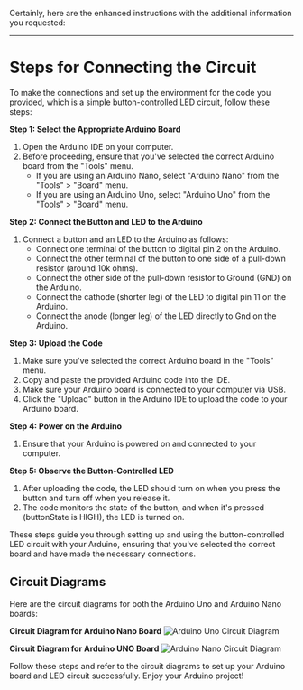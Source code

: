 Certainly, here are the enhanced instructions with the additional information you requested:

---

# Steps for Connecting the Circuit

To make the connections and set up the environment for the code you provided, which is a simple button-controlled LED circuit, follow these steps:

**Step 1: Select the Appropriate Arduino Board**

1. Open the Arduino IDE on your computer.
2. Before proceeding, ensure that you've selected the correct Arduino board from the "Tools" menu.
   - If you are using an Arduino Nano, select "Arduino Nano" from the "Tools" > "Board" menu.
   - If you are using an Arduino Uno, select "Arduino Uno" from the "Tools" > "Board" menu.

**Step 2: Connect the Button and LED to the Arduino**

1. Connect a button and an LED to the Arduino as follows:
   - Connect one terminal of the button to digital pin 2 on the Arduino.
   - Connect the other terminal of the button to one side of a pull-down resistor (around 10k ohms).
   - Connect the other side of the pull-down resistor to Ground (GND) on the Arduino.
   - Connect the cathode (shorter leg) of the LED to digital pin 11 on the Arduino.
   - Connect the anode (longer leg) of the LED directly to Gnd on the Arduino.

**Step 3: Upload the Code**

1. Make sure you've selected the correct Arduino board in the "Tools" menu.
2. Copy and paste the provided Arduino code into the IDE.
3. Make sure your Arduino board is connected to your computer via USB.
4. Click the "Upload" button in the Arduino IDE to upload the code to your Arduino board.

**Step 4: Power on the Arduino**

1. Ensure that your Arduino is powered on and connected to your computer.

**Step 5: Observe the Button-Controlled LED**

1. After uploading the code, the LED should turn on when you press the button and turn off when you release it.
2. The code monitors the state of the button, and when it's pressed (buttonState is HIGH), the LED is turned on.

These steps guide you through setting up and using the button-controlled LED circuit with your Arduino, ensuring that you've selected the correct board and have made the necessary connections.

## Circuit Diagrams

Here are the circuit diagrams for both the Arduino Uno and Arduino Nano boards:

**Circuit Diagram for Arduino Nano Board**
![Arduino Uno Circuit Diagram](https://github.com/Adarsh-dhananjaya-k/arduino_workshop_TB/assets/76220527/ba3be11e-b171-4726-863d-ad31979ca85f)

**Circuit Diagram for Arduino UNO Board**
![Arduino Nano Circuit Diagram](https://github.com/Adarsh-dhananjaya-k/arduino_workshop_TB/assets/76220527/d0c01c88-eb43-4002-870f-e10360c3ff02)

Follow these steps and refer to the circuit diagrams to set up your Arduino board and LED circuit successfully. Enjoy your Arduino project!

